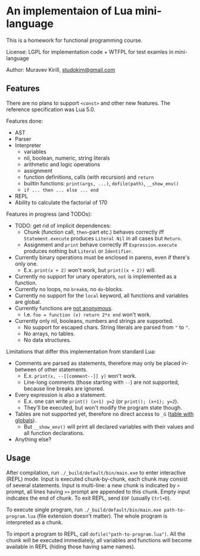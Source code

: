 # An implementaion of Lua mini-language

This is a homework for functional programming course.

License: LGPL for implementation code + WTFPL for test examles in mini-language

Author: Muravev Kirill, studokim@gmail.com

## Features

There are no plans to support `<const>` and other new features. The reference specification was Lua 5.0.

Features done:

- AST
- Parser
- Interpreter
  - variables
  - nil, boolean, numeric, string literals
  - arithmetic and logic operations
  - assignment
  - function definitions, calls (with recursion) and `return`
  - builtin functions: `print(args, ...)`, `dofile(path)`, `__show_env()`
  - `if ... then ... else ... end`
- REPL
- Ability to calculate the factorial of 170

Features in progress (and TODOs):

- TODO: get rid of implicit dependences:
  - Chunk (function call, `then`-part etc.) behaves correctly iff `Statement.execute` produces `Literal Nil` in all cases but `Return`.
  - Assignment and `print` behave correctly iff `Expression.execute` produces nothing but `Literal` or `Identifier`.
- Currently binary operations must be enclosed in parens, even if there's only one.
  - E.x. `print(x + 2)` won't work, but `print((x + 2))` will.
- Currently no support for unary operators, `not` is implemented as a function.
- Currently no loops, no `break`s, no `do`-blocks.
- Currently no support for the `local` keyword, all functions and variables are global.
- Currently functions are [not anonymous](https://www.lua.org/pil/6.html).
  - I.e. `foo = function (x) return 2*x end` won't work.
- Currently only nil, booleans, numbers and strings are supported.
  - No support for escaped chars. String literals are parsed from `"` to `"`.
  - No arrays, no tables.
  - No data structures.

Limitations that differ this implementation from standard Lua:

- Comments are parsed as statements, therefore may only be placed in-between of other statements.
  - E.x. `print(x, --[[comment--]] y)` won't work.
  - Line-long comments (those starting with `--`) are not supported, because line breaks are ignored.
- Every expression is also a statement.
  - E.x. one can write `print() (x+1) y=2` (or `print(); (x+1); y=2`).
  - They'll be executed, but won't modify the program state though.
- Tables are not supported yet, therefore no direct access to `_G` ([table with globals](https://www.lua.org/pil/14.html)).
  - But `__show_env()` will print all declared variables with their values and all function declarations.
- Anything else?

## Usage

After compilation, run `./_build/default/bin/main.exe` to enter interactive (REPL) mode. Input is executed chunk-by-chunk, each chunk may consist of several statements. Input is multi-line: a new chunk is indicated by `>` prompt, all lines having `>>` prompt are appended to this chunk. Empty input indicates the end of chunk. To exit REPL, send `EOF` (usually `Ctrl+D`).

To execute single program, run `./_build/default/bin/main.exe path-to-program.lua` (file extension doesn't matter). The whole program is interpreted as a chunk.

To import a program to REPL, call `dofile("path-to-program.lua")`. All the chunk will be executed immediately, all variables and functions will become available in REPL (hiding those having same names).
